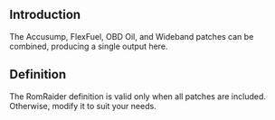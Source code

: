 ## Introduction

The Accusump, FlexFuel, OBD Oil, and Wideband patches can be combined, producing
a single output here.

## Definition

The RomRaider definition is valid only when all patches are included. Otherwise,
modify it to suit your needs.
